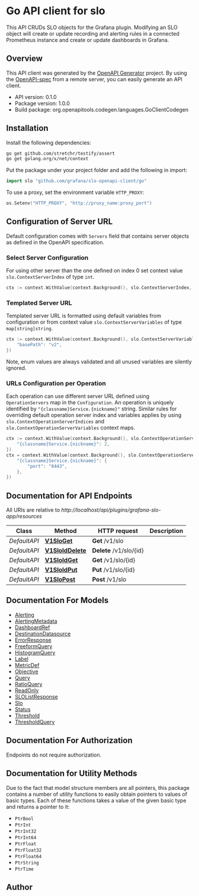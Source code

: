 # Go API client for slo

This API CRUDs SLO objects for the Grafana plugin. 
Modifying an SLO object will create or update recording and alerting rules in a connected Prometheus instance and create or update dashboards in Grafana.

## Overview
This API client was generated by the [OpenAPI Generator](https://openapi-generator.tech) project.  By using the [OpenAPI-spec](https://www.openapis.org/) from a remote server, you can easily generate an API client.

- API version: 0.1.0
- Package version: 1.0.0
- Build package: org.openapitools.codegen.languages.GoClientCodegen

## Installation

Install the following dependencies:

```sh
go get github.com/stretchr/testify/assert
go get golang.org/x/net/context
```

Put the package under your project folder and add the following in import:

```go
import slo "github.com/grafana/slo-openapi-client/go"
```

To use a proxy, set the environment variable `HTTP_PROXY`:

```go
os.Setenv("HTTP_PROXY", "http://proxy_name:proxy_port")
```

## Configuration of Server URL

Default configuration comes with `Servers` field that contains server objects as defined in the OpenAPI specification.

### Select Server Configuration

For using other server than the one defined on index 0 set context value `slo.ContextServerIndex` of type `int`.

```go
ctx := context.WithValue(context.Background(), slo.ContextServerIndex, 1)
```

### Templated Server URL

Templated server URL is formatted using default variables from configuration or from context value `slo.ContextServerVariables` of type `map[string]string`.

```go
ctx := context.WithValue(context.Background(), slo.ContextServerVariables, map[string]string{
	"basePath": "v2",
})
```

Note, enum values are always validated and all unused variables are silently ignored.

### URLs Configuration per Operation

Each operation can use different server URL defined using `OperationServers` map in the `Configuration`.
An operation is uniquely identified by `"{classname}Service.{nickname}"` string.
Similar rules for overriding default operation server index and variables applies by using `slo.ContextOperationServerIndices` and `slo.ContextOperationServerVariables` context maps.

```go
ctx := context.WithValue(context.Background(), slo.ContextOperationServerIndices, map[string]int{
	"{classname}Service.{nickname}": 2,
})
ctx = context.WithValue(context.Background(), slo.ContextOperationServerVariables, map[string]map[string]string{
	"{classname}Service.{nickname}": {
		"port": "8443",
	},
})
```

## Documentation for API Endpoints

All URIs are relative to *http://localhost/api/plugins/grafana-slo-app/resources*

Class | Method | HTTP request | Description
------------ | ------------- | ------------- | -------------
*DefaultAPI* | [**V1SloGet**](docs/DefaultAPI.md#v1sloget) | **Get** /v1/slo | 
*DefaultAPI* | [**V1SloIdDelete**](docs/DefaultAPI.md#v1sloiddelete) | **Delete** /v1/slo/{id} | 
*DefaultAPI* | [**V1SloIdGet**](docs/DefaultAPI.md#v1sloidget) | **Get** /v1/slo/{id} | 
*DefaultAPI* | [**V1SloIdPut**](docs/DefaultAPI.md#v1sloidput) | **Put** /v1/slo/{id} | 
*DefaultAPI* | [**V1SloPost**](docs/DefaultAPI.md#v1slopost) | **Post** /v1/slo | 


## Documentation For Models

 - [Alerting](docs/Alerting.md)
 - [AlertingMetadata](docs/AlertingMetadata.md)
 - [DashboardRef](docs/DashboardRef.md)
 - [DestinationDatasource](docs/DestinationDatasource.md)
 - [ErrorResponse](docs/ErrorResponse.md)
 - [FreeformQuery](docs/FreeformQuery.md)
 - [HistogramQuery](docs/HistogramQuery.md)
 - [Label](docs/Label.md)
 - [MetricDef](docs/MetricDef.md)
 - [Objective](docs/Objective.md)
 - [Query](docs/Query.md)
 - [RatioQuery](docs/RatioQuery.md)
 - [ReadOnly](docs/ReadOnly.md)
 - [SLOListResponse](docs/SLOListResponse.md)
 - [Slo](docs/Slo.md)
 - [Status](docs/Status.md)
 - [Threshold](docs/Threshold.md)
 - [ThresholdQuery](docs/ThresholdQuery.md)


## Documentation For Authorization

Endpoints do not require authorization.


## Documentation for Utility Methods

Due to the fact that model structure members are all pointers, this package contains
a number of utility functions to easily obtain pointers to values of basic types.
Each of these functions takes a value of the given basic type and returns a pointer to it:

* `PtrBool`
* `PtrInt`
* `PtrInt32`
* `PtrInt64`
* `PtrFloat`
* `PtrFloat32`
* `PtrFloat64`
* `PtrString`
* `PtrTime`

## Author



